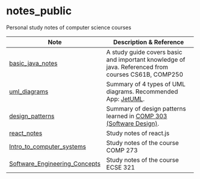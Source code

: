 # notes_public
Personal study notes of computer science courses

| Note                                                         | Description & Reference                                      |
| ------------------------------------------------------------ | ------------------------------------------------------------ |
| [basic_java_notes](https://github.com/yingjie-xu/notes_public/blob/master/basic_java_notes.pdf) | A study guide covers basic and important knowledge of java. Referenced from courses CS61B, COMP250 |
| [uml_diagrams](https://github.com/yingjie-xu/notes_public/blob/master/uml_diagrams.pdf) | Summary of 4 types of UML diagrams. Recommended App: [JetUML](https://github.com/prmr/JetUML). |
| [design_patterns](https://github.com/yingjie-xu/notes_public/blob/master/design_patterns/Design.md) | Summary of design patterns learned in [COMP 303 (Software Design)](https://github.com/prmr/COMP303). |
| [react_notes](https://github.com/yingjie-xu/notes_public/blob/master/react_notes.md) | Study notes of react.js                                      |
| [Intro_to_computer_systems](https://github.com/yingjie-xu/notes_public/blob/master/Intro_to_computer_systems.md) | Study notes of the course COMP 273                           |
| [Software_Engineering_Concepts](https://github.com/yingjie-xu/notes_public/blob/master/Software_Engineering_Concepts.md) | Study notes of the course ECSE 321                           |
